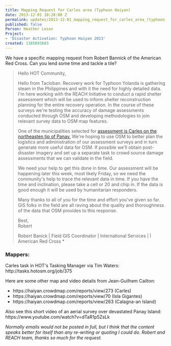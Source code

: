 ```yaml
---
title: Mapping Request for Carles area (Typhoon Haiyan)
date: 2013-12-01 10:28:00 Z
permalink: updates/2013-12-01_mapping_request_for_carles_area_(typhoon_haiyan)
published: false
Person: Heather Leson
Project:
- 'Disaster Activation: Typhoon Haiyan 2013'
created: 1385893683
---
```


<p>We have a specific mapping request from Robert Bannick of the American Red Cross. Can you lend some time and tackle a tile?</p><blockquote><p>Hello HOT Community,</p><p>Hello from Tacloban. Recovery work for Typhoon Yolanda is gathering steam in the Philippines and with it the need for highly detailed data. I'm here working with the REACH Initiative to conduct a rapid shelter assessment which will be used to inform shelter reconstruction planning for the entire recovery operation. In the course of these surveys we're testing the accuracy of damage assessments conducted through OSM and developing methodologies to join relevant survey data to OSM map features.<!--break--></p><p>One of the municipalities selected for <a href="http://tasks.hotosm.org/job/375">assessment is Carles on the northeasten tip of Panay.</a> We're hoping to use OSM to better plan the logistics and administration of our assessment surveys and in turn generate more useful data for OSM. If possible we'll obtain post-disaster imagery and set up a separate task to crowd source damage assessments that we can validate in the field.</p><p>We need your help to get this done in time. Our assessment will be happening later this week, most likely Friday, so we need the community's help to trace the relevant data in time. If you have the time and inclination, please take a cell or 20 and chip in. If the data is good enough it will be used by humanitarian responders.</p><p>Many thanks to all of you for the time and effort you've given so far. GIS folks in the field are all raving about the quality and thoroughness of the data that OSM provides to this response.</p><p>Best, <br>Robert</p><p>Robert Banick | Field GIS Coordinator | International Services | Ì American Red Cross *</p></blockquote><h3>Mappers:</h3><p>Carles task in HOT's Tasking Manager via Tim Waters: http://tasks.hotosm.org/job/375</p><p>Here are some other map and video details from Jean-Guilhem Cailton:</p><ul><li>https://haiyan.crowdmap.com/reports/view/273 (Carles)</li><li>https://haiyan.crowdmap.com/reports/view/70 (Isla Gigantes)</li><li>https://haiyan.crowdmap.com/reports/view/263 (Calagna-an Island)</li></ul><p>Also see this short video of an aerial survey over devastated Panay Island: https://www.youtube.com/watch?v=dTaR1p5ZsLk</p><p><em>Normally emails would not be posted in full, but I think that the content speaks better for itself than any re-writing or quoting I could do. Robert and REACH team, thanks so much for the request. </em></p>
